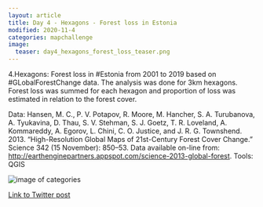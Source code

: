 ```yaml
---
layout: article
title: Day 4 - Hexagons - Forest loss in Estonia
modified: 2020-11-4
categories: mapchallenge
image:
  teaser: day4_hexagons_forest_loss_teaser.png
---
```


4.Hexagons: Forest loss in #Estonia from 2001 to 2019 based on #GLobalForestChange data. The analysis was done for 3km hexagons. Forest loss was summed for each hexagon and proportion of loss was estimated in relation to the forest cover.

Data: Hansen, M. C., P. V. Potapov, R. Moore, M. Hancher, S. A. Turubanova, A. Tyukavina, D. Thau, S. V. Stehman, S. J. Goetz, T. R. Loveland, A. Kommareddy, A. Egorov, L. Chini, C. O. Justice, and J. R. G. Townshend. 2013. “High-Resolution Global Maps of 21st-Century Forest Cover Change.” Science 342 (15 November): 850–53. Data available on-line from: http://earthenginepartners.appspot.com/science-2013-global-forest.
Tools: QGIS


![image of categories](../../images/day4_hexagons_forest_loss.png)

[Link to Twitter post](https://twitter.com/evelynuuemaa/status/1323917536719740930)
